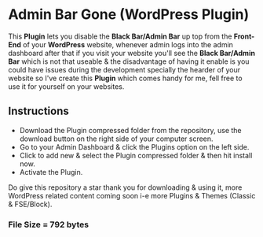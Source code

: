 # Admin Bar Gone (WordPress Plugin)
This <b>Plugin</b> lets you disable the <b>Black Bar/Admin Bar</b> up top from the <b>Front-End</b> of your <b>WordPress</b> website, whenever admin logs into the admin dashboard after that if you visit your website you'll see the <b>Black Bar/Admin Bar</b> which is not that useable & the disadvantage of having it enable is you could have issues during the development specially the hearder of your website so I've create this <b>Plugin</b> which comes handy for me, fell free to use it for yourself on your websites.
  <h2>Instructions</h2>
  <ul>
    <li>Download the Plugin compressed folder from the repository, use the download button on the right side of your computer screen.</li>
    <li>Go to your Admin Dashboard & click the Plugins option on the left side.</li>
    <li>Click to add new & select the Plugin compressed folder & then hit install now.</li>
    <li>Activate the Plugin.</li>
  </ul>
  <p>Do give this repository a star thank you for downloading & using it, more WordPress related content coming soon i-e more Plugins & Themes (Classic & FSE/Block).</p>
  <h3>File Size = 792 bytes</h3>
